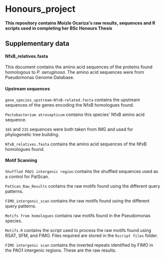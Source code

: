 # Honours_project
#### This repository contains Moizle Ocariza's raw results, sequences and R scripts used in completing her BSc Honours Thesis


## Supplementary data

#### NfxB_relatives.fasta
This document contains the amino acid sequences of the proteins found homologous to _P. aeruginosa_. The amino acid sequences were from Pseudomonas Genome Database.


#### Upstream sequences

```gene_species_upstream-NfxB-related.fasta``` contains the upstream sequences of the genes encoding the NfxB homologues found.

```Pectobacterium atrosepticum``` contains this species' NfxB amino acid sequence.

```16S``` and ```23S``` sequences were both taken from IMG and used for phylogenetic tree building.

```NfxB_relatives.fasta``` contains the amino acid sequences of the NfxB homologues found.


#### Motif Scanning

```Shuffled PAO1 intergenic region``` contains the shuffled sequences used as a control for PatScan.

```PatScan_Raw_Results``` contains the raw motifs found using the different  query patterns.

```FIMO_intergenic_scan``` contains the raw motifs found using the different query patterns.

```Motifs from homologues``` contains raw motifs found in the Pseudomonas species.

```Motifs.R``` contains the script used to process the raw motifs found using RSAT, SFM, and FIMO. Files required are stored in the ```Rscript files``` folder.

```FIMO intergenic scan``` contains the inverted repeats identified by FIMO in the PAO1 intergenic regions. These are the raw results.
